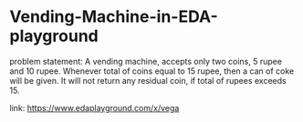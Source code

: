# Vending-Machine-in-EDA-playground
problem statement: A vending machine, accepts
only two coins, 5 rupee and 10
rupee. Whenever total of coins
equal to 15 rupee, then a can of
coke will be given. It will not
return any residual coin, if total of
rupees exceeds 15.


link: https://www.edaplayground.com/x/vega
